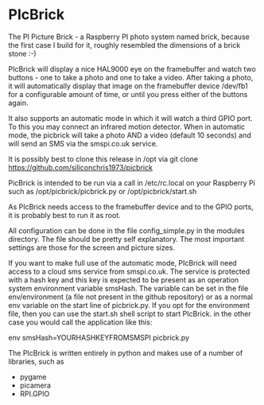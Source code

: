 # PIcBrick
The PI Picture Brick - a Raspberry PI photo system named brick, because the first case I
build for it, roughly resembled the dimensions of a brick stone :-)


PIcBrick will display a nice HAL9000 eye on the framebuffer and watch two buttons - one to take a
photo and one to take a video. After taking a photo, it will automatically display that image
on the framebuffer device /dev/fb1 for a configurable amount of time, or until you press either
of the buttons again.

It also supports an automatic mode in which it will watch a third GPIO port. To this you may
connect an infrared motion detector. When in automatic mode, the picbrick will take a photo AND
a video (default 10 seconds) and will send an SMS via the smspi.co.uk service.


It is possibly best to clone this release in /opt via 
  git clone https://github.com/siliconchris1973/picbrick

PicBrick is intended to be run via a call in /etc/rc.local on your Raspberry Pi such as
  /opt/picbrick/picbrick.py
or
  /opt/picbrick/start.sh

As PIcBrick needs access to the framebuffer device and to the GPIO ports, it is probably best
to run it as root.


All configuration can be done in the file config_simple.py in the modules directory. The file
should be pretty self explanatory. The most important settings are those for the screen and picture
sizes.


If you want to make full use of the automatic mode, PIcBrick will need access to a cloud sms service
from smspi.co.uk. The service is protected with a hash key and this key is expected to be present as
an operation system environment variable smsHash.
The variable can be set in the file env/environment (a file not present in the github repository) or
as a normal env variable on the start line of picbrick.py.
If you opt for the environment file, then you can use the start.sh shell script to start PIcBrick.
in the other case you would call the application like this:

  env smsHash=YOURHASHKEYFROMSMSPI picbrick.py



The PIcBrick is written entirely in python and makes use of a number of libraries, such as
* pygame
* picamera
* RPI.GPIO


